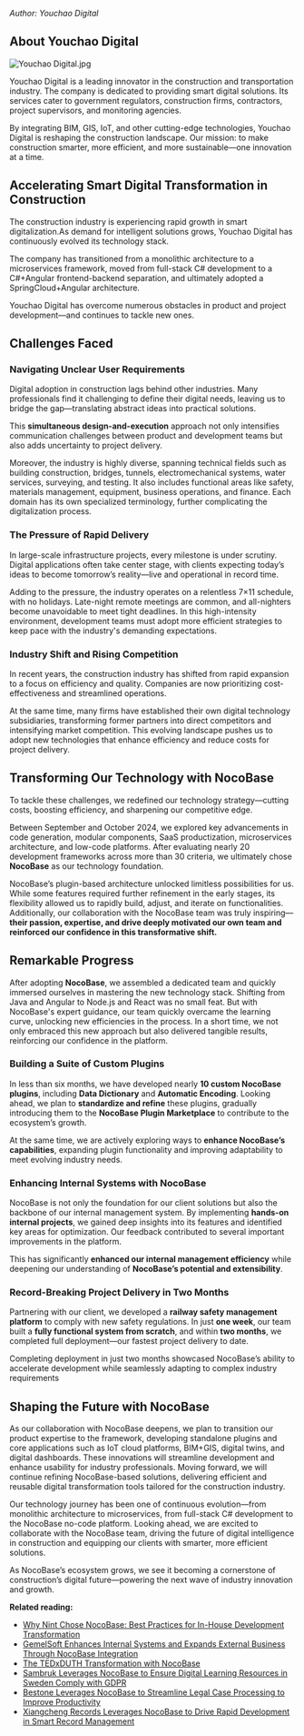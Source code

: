 *Author: Youchao Digital*

## **About Youchao Digital**

![Youchao Digital.jpg](https://static-docs.nocobase.com/6ee192c8daa6067afc0598bc550ed76d.jpg)

Youchao Digital is a leading innovator in the construction and transportation industry. The company is dedicated to providing smart digital solutions. Its services cater to government regulators, construction firms, contractors, project supervisors, and monitoring agencies.

By integrating BIM, GIS, IoT, and other cutting-edge technologies, Youchao Digital is reshaping the construction landscape. Our mission: to make construction smarter, more efficient, and more sustainable—one innovation at a time.

## Accelerating Smart Digital Transformation in Construction

The construction industry is experiencing rapid growth in smart digitalization.As demand for intelligent solutions grows, Youchao Digital has continuously evolved its technology stack.

The company has transitioned from a monolithic architecture to a microservices framework, moved from full-stack C# development to a C#+Angular frontend-backend separation, and ultimately adopted a SpringCloud+Angular architecture.

Youchao Digital has overcome numerous obstacles in product and project development—and continues to tackle new ones.

## **Challenges Faced**

### **Navigating Unclear User Requirements**

Digital adoption in construction lags behind other industries. Many professionals find it challenging to define their digital needs, leaving us to bridge the gap—translating abstract ideas into practical solutions.

This **simultaneous design-and-execution** approach not only intensifies communication challenges between product and development teams but also adds uncertainty to project delivery.

Moreover, the industry is highly diverse, spanning technical fields such as building construction, bridges, tunnels, electromechanical systems, water services, surveying, and testing. It also includes functional areas like safety, materials management, equipment, business operations, and finance. Each domain has its own specialized terminology, further complicating the digitalization process.

### **The Pressure of Rapid Delivery**

In large-scale infrastructure projects, every milestone is under scrutiny. Digital applications often take center stage, with clients expecting today’s ideas to become tomorrow’s reality—live and operational in record time.

Adding to the pressure, the industry operates on a relentless 7×11 schedule, with no holidays. Late-night remote meetings are common, and all-nighters become unavoidable to meet tight deadlines. In this high-intensity environment, development teams must adopt more efficient strategies to keep pace with the industry's demanding expectations.

### **Industry Shift and Rising Competition**

In recent years, the construction industry has shifted from rapid expansion to a focus on efficiency and quality. Companies are now prioritizing cost-effectiveness and streamlined operations.

At the same time, many firms have established their own digital technology subsidiaries, transforming former partners into direct competitors and intensifying market competition. This evolving landscape pushes us to adopt new technologies that enhance efficiency and reduce costs for project delivery.

## Transforming Our Technology with NocoBase

To tackle these challenges, we redefined our technology strategy—cutting costs, boosting efficiency, and sharpening our competitive edge.

Between September and October 2024, we explored key advancements in code generation, modular components, SaaS productization, microservices architecture, and low-code platforms. After evaluating nearly 20 development frameworks across more than 30 criteria, we ultimately chose **NocoBase** as our technology foundation.

NocoBase’s plugin-based architecture unlocked limitless possibilities for us. While some features required further refinement in the early stages, its flexibility allowed us to rapidly build, adjust, and iterate on functionalities. Additionally, our collaboration with the NocoBase team was truly inspiring—**their passion, expertise, and drive deeply motivated our own team and reinforced our confidence in this transformative shift.**

## Remarkable Progress

After adopting **NocoBase**, we assembled a dedicated team and quickly immersed ourselves in mastering the new technology stack. Shifting from Java and Angular to Node.js and React was no small feat. But with NocoBase's expert guidance, our team quickly overcame the learning curve, unlocking new efficiencies in the process. In a short time, we not only embraced this new approach but also delivered tangible results, reinforcing our confidence in the platform.

### Building a Suite of Custom Plugins

In less than six months, we have developed nearly **10 custom NocoBase plugins**, including **Data Dictionary** and **Automatic Encoding**. Looking ahead, we plan to **standardize and refine** these plugins, gradually introducing them to the **NocoBase Plugin Marketplace** to contribute to the ecosystem’s growth.

At the same time, we are actively exploring ways to **enhance NocoBase’s capabilities**, expanding plugin functionality and improving adaptability to meet evolving industry needs.

### Enhancing Internal Systems with NocoBase

NocoBase is not only the foundation for our client solutions but also the backbone of our internal management system. By implementing **hands-on internal projects**, we gained deep insights into its features and identified key areas for optimization. Our feedback contributed to several important improvements in the platform.

This has significantly **enhanced our internal management efficiency** while deepening our understanding of **NocoBase’s potential and extensibility**.

### Record-Breaking Project Delivery in Two Months

Partnering with our client, we developed a **railway safety management platform** to comply with new safety regulations. In just **one week**, our team built a **fully functional system from scratch**, and within **two months**, we completed full deployment—our fastest project delivery to date.

Completing deployment in just two months showcased NocoBase’s ability to accelerate development while seamlessly adapting to complex industry requirements

## Shaping the Future with NocoBase

As our collaboration with NocoBase deepens, we plan to transition our product expertise to the framework, developing standalone plugins and core applications such as IoT cloud platforms, BIM+GIS, digital twins, and digital dashboards. These innovations will streamline development and enhance usability for industry professionals. Moving forward, we will continue refining NocoBase-based solutions, delivering efficient and reusable digital transformation tools tailored for the construction industry.

Our technology journey has been one of continuous evolution—from monolithic architecture to microservices, from full-stack C# development to the NocoBase no-code platform. Looking ahead, we are excited to collaborate with the NocoBase team, driving the future of digital intelligence in construction and equipping our clients with smarter, more efficient solutions.

As NocoBase’s ecosystem grows, we see it becoming a cornerstone of construction’s digital future—powering the next wave of industry innovation and growth.


**Related reading:**

* [Why Nint Chose NocoBase: Best Practices for In-House Development Transformation](https://www.nocobase.com/en/blog/nint)
* [GemelSoft Enhances Internal Systems and Expands External Business Through NocoBase Integration](https://www.nocobase.com/en/blog/GemelSoft)
* [The TEDxDUTH Transformation with NocoBase](https://www.nocobase.com/en/blog/tedxduth)
* [Sambruk Leverages NocoBase to Ensure Digital Learning Resources in Sweden Comply with GDPR](https://www.nocobase.com/en/blog/sambruk)
* [Bestone Leverages NocoBase to Streamline Legal Case Processing to Improve Productivity](https://www.nocobase.com/en/blog/bestone)
* [Xiangcheng Records Leverages NocoBase to Drive Rapid Development in Smart Record Management](https://www.nocobase.com/en/blog/xiangcheng-records)

